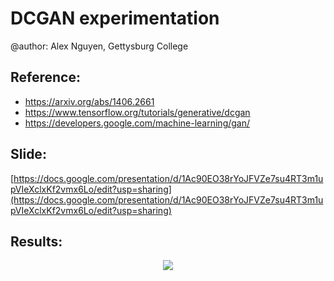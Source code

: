 # DCGAN experimentation
@author: Alex Nguyen, Gettysburg College

## Reference: 
- https://arxiv.org/abs/1406.2661
- https://www.tensorflow.org/tutorials/generative/dcgan
- https://developers.google.com/machine-learning/gan/

## Slide:
[https://docs.google.com/presentation/d/1Ac90EO38rYoJFVZe7su4RT3m1upVIeXclxKf2vmx6Lo/edit?usp=sharing](https://docs.google.com/presentation/d/1Ac90EO38rYoJFVZe7su4RT3m1upVIeXclxKf2vmx6Lo/edit?usp=sharing)


## Results:
<div style="text-align:center;">
    <img src="./dcgan.gif"/>
</div>